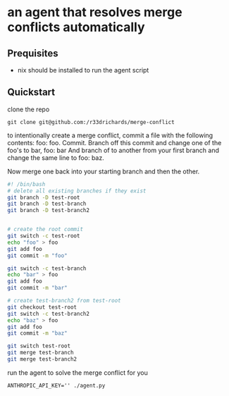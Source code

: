 # an agent that resolves merge conflicts automatically

## Prequisites 

- nix should be installed to run the agent script

## Quickstart 



clone the repo

```
git clone git@github.com:/r33drichards/merge-conflict
```

to intentionally create a merge conflict, commit a file with the following contents: foo: foo. Commit. Branch off this commit and change one of the foo's to bar, foo: bar And branch of to another from your first branch and change the same line to foo: baz.

Now merge one back into your starting branch and then the other.



```sh
#! /bin/bash
# delete all existing branches if they exist 
git branch -D test-root
git branch -D test-branch
git branch -D test-branch2


# create the root commit
git switch -c test-root
echo "foo" > foo
git add foo
git commit -m "foo"

git switch -c test-branch
echo "bar" > foo
git add foo
git commit -m "bar"

# create test-branch2 from test-root
git checkout test-root
git switch -c test-branch2
echo "baz" > foo
git add foo
git commit -m "baz"

git switch test-root
git merge test-branch
git merge test-branch2
```

run the agent to solve the merge conflict for you
```
ANTHROPIC_API_KEY='' ./agent.py
```